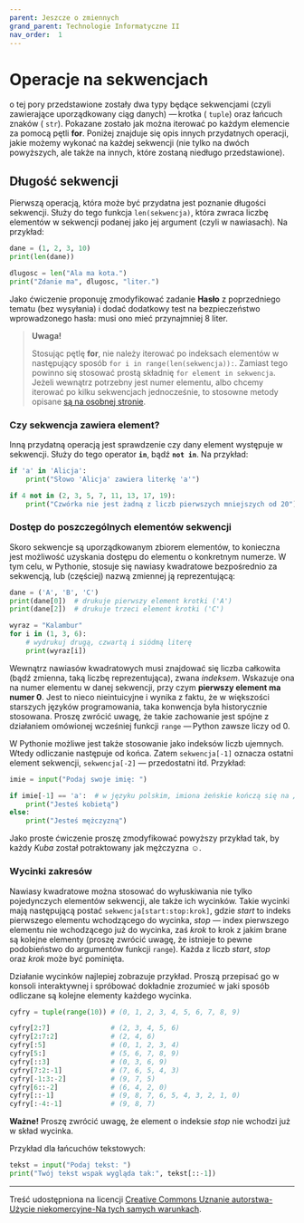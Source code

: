 ```yaml
---
parent: Jeszcze o zmiennych
grand_parent: Technologie Informatyczne II
nav_order:  1
---
```


# Operacje na sekwencjach

o tej pory przedstawione zostały dwa typy będące sekwencjami (czyli zawierające uporządkowany ciąg danych) — krotka ( `tuple`) oraz łańcuch znaków ( `str`). Pokazane zostało jak można iterować po każdym elemencie za pomocą pętli **for**. Poniżej znajduje się opis innych przydatnych operacji, jakie możemy wykonać na każdej sekwencji (nie tylko na dwóch powyższych, ale także na innych, które zostaną niedługo przedstawione).

## Długość sekwencji

Pierwszą operacją, która może być przydatna jest poznanie długości sekwencji. Służy do tego funkcja `len(sekwencja)`, która zwraca liczbę elementów w sekwencji podanej jako jej argument (czyli w nawiasach). Na przykład:

```python
dane = (1, 2, 3, 10)
print(len(dane))

dlugosc = len("Ala ma kota.")
print("Zdanie ma", dlugosc, "liter.")
```

Jako ćwiczenie proponuję zmodyfikować zadanie **Hasło** z poprzedniego tematu (bez wysyłania) i dodać dodatkowy test na bezpieczeństwo wprowadzonego hasła: musi ono mieć przynajmniej 8 liter.

> **Uwaga!**
>
> Stosując pętlę **for**, nie należy iterować po indeksach elementów w następujący sposób `for i in range(len(sekwencja)):`. Zamiast tego powinno się stosować prostą składnię `for element in sekwencja`. Jeżeli wewnątrz potrzebny jest numer elementu, albo chcemy iterować po kilku sekwencjach jednocześnie, to stosowne metody opisane [są na osobnej stronie](https://ftims.edu.p.lodz.pl/mod/page/view.php?id=73294).

### Czy sekwencja zawiera element?

Inną przydatną operacją jest sprawdzenie czy dany element występuje w sekwencji. Służy do tego operator **`in`**, bądź **`not in`**. Na przykład:

```python
if 'a' in 'Alicja':
    print("Słowo 'Alicja' zawiera literkę 'a'")

if 4 not in (2, 3, 5, 7, 11, 13, 17, 19):
    print("Czwórka nie jest żadną z liczb pierwszych mniejszych od 20")
```

### Dostęp do poszczególnych elementów sekwencji

Skoro sekwencje są uporządkowanym zbiorem elementów, to konieczna jest możliwość uzyskania dostępu do elementu o konkretnym numerze. W tym celu, w Pythonie, stosuje się nawiasy kwadratowe bezpośrednio za sekwencją, lub (częściej) nazwą zmiennej ją reprezentującą:

```python
dane = ('A', 'B', 'C')
print(dane[0])  # drukuje pierwszy element krotki ('A')
print(dane[2])  # drukuje trzeci element krotki ('C')

wyraz = "Kalambur"
for i in (1, 3, 6):
    # wydrukuj drugą, czwartą i siódmą literę
    print(wyraz[i])
```

Wewnątrz nawiasów kwadratowych musi znajdować się liczba całkowita (bądź zmienna, taką liczbę reprezentująca), zwana _indeksem_. Wskazuje ona na numer elementu w danej sekwencji, przy czym **pierwszy element ma numer 0**. Jest to nieco nieintuicyjne i wynika z faktu, że w większości starszych języków programowania, taka konwencja była historycznie stosowana. Proszę zwrócić uwagę, że takie zachowanie jest spójne z działaniem omówionej wcześniej funkcji `range` — Python zawsze liczy od 0.

W Pythonie możliwe jest także stosowanie jako indeksów liczb ujemnych. Wtedy odliczanie następuje od końca. Zatem `sekwencja[-1]` oznacza ostatni element sekwencji, `sekwencja[-2]` — przedostatni itd. Przykład:

```python
imie = input("Podaj swoje imię: ")

if imie[-1] == 'a':  # w języku polskim, imiona żeńskie kończą się na „a”
    print("Jesteś kobietą")
else:
    print("Jesteś mężczyzną")
```

Jako proste ćwiczenie proszę zmodyfikować powyższy przykład tak, by każdy _Kuba_ został potraktowany jak mężczyzna ☺.

### Wycinki zakresów

Nawiasy kwadratowe można stosować do wyłuskiwania nie tylko pojedynczych elementów sekwencji, ale także ich wycinków. Takie wycinki mają następującą postać `sekwencja[start:stop:krok]`, gdzie _start_ to indeks pierwszego elementu wchodzącego do wycinka, _stop_ — index pierwszego elementu nie wchodzącego już do wycinka, zaś _krok_ to krok z jakim brane są kolejne elementy (proszę zwrócić uwagę, że istnieje to pewne podobieństwo do argumentów funkcji `range`). Każda z liczb _start_, _stop_ oraz _krok_ może być pominięta.

Działanie wycinków najlepiej zobrazuje przykład. Proszą przepisać go w konsoli interaktywnej i spróbować dokładnie zrozumieć w jaki sposób odliczane są kolejne elementy każdego wycinka.

```python
cyfry = tuple(range(10)) # (0, 1, 2, 3, 4, 5, 6, 7, 8, 9)

cyfry[2:7]               # (2, 3, 4, 5, 6)
cyfry[2:7:2]             # (2, 4, 6)
cyfry[:5]                # (0, 1, 2, 3, 4)
cyfry[5:]                # (5, 6, 7, 8, 9)
cyfry[::3]               # (0, 3, 6, 9)
cyfry[7:2:-1]            # (7, 6, 5, 4, 3)
cyfry[-1:3:-2]           # (9, 7, 5)
cyfry[6::-2]             # (6, 4, 2, 0)
cyfry[::-1]              # (9, 8, 7, 6, 5, 4, 3, 2, 1, 0)
cyfry[:-4:-1]            # (9, 8, 7)
```

**Ważne!** Proszę zwrócić uwagę, że element o indeksie _stop_ nie wchodzi już w skład wycinka.

Przykład dla łańcuchów tekstowych:

```python
tekst = input("Podaj tekst: ")
print("Twój tekst wspak wygląda tak:", tekst[::-1])
```

---

Treść udostępniona na licencji [Creative Commons Uznanie autorstwa-Użycie niekomercyjne-Na tych samych warunkach](https://creativecommons.org/licenses/by-nc-sa/4.0/deed.pl).
